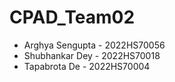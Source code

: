 # CPAD_Team02

- Arghya Sengupta - 2022HS70056
- Shubhankar Dey - 2022HS70018
- Tapabrota De - 2022HS70004
